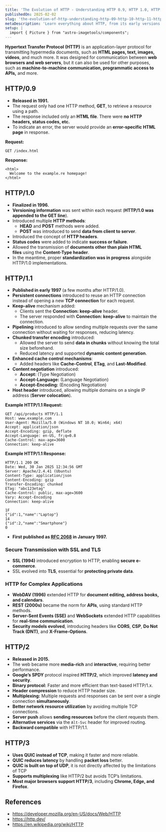 ```yaml
---
title: 'The Evolution of HTTP - Understanding HTTP 0.9, HTTP 1.0, HTTP 1.1, HTTP 2 and HTTP 3'
publishedOn: 2025-02-02
slug: 'the-evolution-of-http-understanding-http-09-http-10-http-11-http-2-and-http-3'
metaDescription: 'Learn everything about HTTP, from its early versions (HTTP/0.9, HTTP/1.0, HTTP/1.1) to modern advancements like HTTP/2 and HTTP/3. Understand key features, improvements, and how HTTP powers the web today.'
setup: |
  import { Picture } from "astro-imagetools/components";
---
```


**Hypertext Transfer Protocol (HTTP)** is an application-layer protocol for transmitting hypermedia documents, such as **HTML pages, text, images, videos**, and much more. It was designed for communication between **web browsers and web servers**, but it can also be used for other purposes, such as **machine-to-machine communication, programmatic access to APIs,** and more.

## HTTP/0.9

- **Released in 1991.**
- The request only had one HTTP method, **GET**, to retrieve a resource using a path.
- The response included only an **HTML file**. There were **no HTTP headers, status codes, etc.**
- To indicate an error, the server would provide an **error-specific HTML page** in response.

**Request:**

```http
GET /index.html
```

**Response:**

```http
<html>
  Welcome to the example.re homepage!
</html>
```

## HTTP/1.0

- **Finalized in 1996.**
- **Versioning information** was sent within each request (**HTTP/1.0 was appended to the GET line**).
- Introduced multiple **HTTP methods**:
  - **HEAD** and **POST** methods were added.
  - **POST** was introduced to send **data from client to server**.
- Introduced the concept of **HTTP headers**.
- **Status codes** were added to indicate **success or failure**.
- Allowed the transmission of **documents other than plain HTML files** using the **Content-Type header**.
- In the meantime, proper **standardization was in progress** alongside HTTP/1.0 implementations.

## HTTP/1.1

- **Published in early 1997** (a few months after HTTP/1.0).
- **Persistent connections** introduced to reuse an HTTP connection instead of opening a new **TCP connection** for each request.
- **Keep-alive** mechanism added:
  - Clients sent the **Connection: keep-alive** header.
  - The server responded with **Connection: keep-alive** to maintain the connection.
- **Pipelining** introduced to allow sending multiple requests over the same connection without waiting for responses, reducing latency.
- **Chunked transfer encoding** introduced:
  - Allowed the server to send **data in chunks** without knowing the total size beforehand.
  - Reduced latency and supported **dynamic content generation**.
- **Enhanced cache control mechanisms**:
  - Added headers like **Cache-Control**, **ETag**, and **Last-Modified**.
- **Content negotiation** introduced:
  - **Accept:** (Type Negotiation)
  - **Accept-Language:** (Language Negotiation)
  - **Accept-Encoding:** (Encoding Negotiation)
- **Host header** introduced, allowing multiple domains on a single IP address (**Server colocation**).

**Example HTTP/1.1 Request:**

```http
GET /api/products HTTP/1.1
Host: www.example.com
User-Agent: Mozilla/5.0 (Windows NT 10.0; Win64; x64)
Accept: application/json
Accept-Encoding: gzip, deflate
Accept-Language: en-US, fr;q=0.8
Cache-Control: max-age=3600
Connection: keep-alive
```

**Example HTTP/1.1 Response:**

```http
HTTP/1.1 200 OK
Date: Wed, 30 Jan 2025 12:34:56 GMT
Server: Apache/2.4.41 (Ubuntu)
Content-Type: application/json
Content-Encoding: gzip
Transfer-Encoding: chunked
ETag: "abc123etag"
Cache-Control: public, max-age=3600
Vary: Accept-Encoding
Connection: keep-alive

1F
{"id":1,"name":"Laptop"}
14
{"id":2,"name":"Smartphone"}
0
```

- **First published as [RFC 2068](https://datatracker.ietf.org/doc/html/rfc2068) in January 1997.**

### Secure Transmission with SSL and TLS

- **SSL (1994)** introduced encryption to HTTP, enabling **secure e-commerce**.
- SSL evolved into **TLS**, essential for **protecting private data**.

### HTTP for Complex Applications

- **WebDAV (1996)** extended HTTP for **document editing, address books, and calendars**.
- **REST (2000s)** became the norm for **APIs**, using standard HTTP methods.
- **Server-Sent Events (SSE)** and **WebSockets** extended HTTP capabilities for **real-time communication**.
- **Security models evolved**, introducing headers like **CORS**, **CSP**, **Do Not Track (DNT)**, and **X-Frame-Options**.

## HTTP/2

- **Released in 2015.**
- The web became more **media-rich** and **interactive**, requiring better performance.
- **Google’s SPDY** protocol inspired **HTTP/2**, which improved **latency and security**.
- **Binary protocol:** Faster and more efficient than text-based HTTP/1.x.
- **Header compression** to reduce HTTP header size.
- **Multiplexing:** Multiple requests and responses can be sent over a single connection **simultaneously**.
- **Better network resource utilization** by avoiding multiple TCP connections.
- **Server push** allows **sending resources** before the client requests them.
- **Alternative services** via the `Alt-Svc` header for improved routing.
- **Backward compatible** with HTTP/1.1.

## HTTP/3

- **Uses QUIC instead of TCP**, making it faster and more reliable.
- **QUIC reduces latency** by handling **packet loss** better.
- **QUIC is built on top of UDP**, it is not directly affected by the limitations of TCP
- **Supports multiplexing** like HTTP/2 but avoids TCP’s limitations.
- **Most major browsers support HTTP/3**, including **Chrome, Edge, and Firefox**.

## References

- https://developer.mozilla.org/en-US/docs/Web/HTTP
- https://http.dev/
- https://en.wikipedia.org/wiki/HTTP
